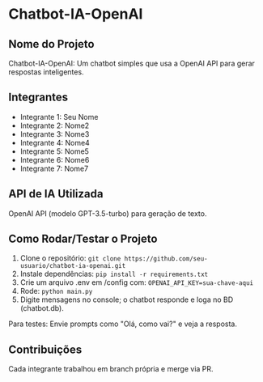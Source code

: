 # Chatbot-IA-OpenAI

## Nome do Projeto
Chatbot-IA-OpenAI: Um chatbot simples que usa a OpenAI API para gerar respostas inteligentes.

## Integrantes
- Integrante 1: Seu Nome
- Integrante 2: Nome2
- Integrante 3: Nome3
- Integrante 4: Nome4
- Integrante 5: Nome5
- Integrante 6: Nome6
- Integrante 7: Nome7

## API de IA Utilizada
OpenAI API (modelo GPT-3.5-turbo) para geração de texto.

## Como Rodar/Testar o Projeto
1. Clone o repositório: `git clone https://github.com/seu-usuario/chatbot-ia-openai.git`
2. Instale dependências: `pip install -r requirements.txt`
3. Crie um arquivo .env em /config com: `OPENAI_API_KEY=sua-chave-aqui`
4. Rode: `python main.py`
5. Digite mensagens no console; o chatbot responde e loga no BD (chatbot.db).

Para testes: Envie prompts como "Olá, como vai?" e veja a resposta.

## Contribuições
Cada integrante trabalhou em branch própria e merge via PR.

